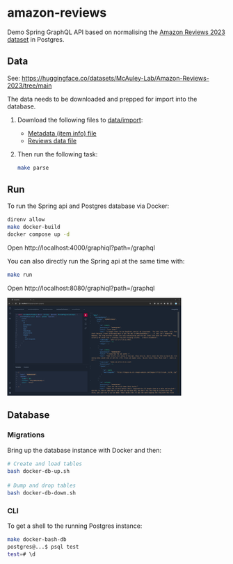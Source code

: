 # amazon-reviews

Demo Spring GraphQL API based on normalising the [Amazon Reviews 2023 dataset](https://github.com/hyp1231/AmazonReviews2023) in Postgres.

## Data 

See: https://huggingface.co/datasets/McAuley-Lab/Amazon-Reviews-2023/tree/main

The data needs to be downloaded and prepped for import into the database.

1. Download the following files to [data/import](data/import):
    - [Metadata (item info) file](https://huggingface.co/datasets/McAuley-Lab/Amazon-Reviews-2023/resolve/main/raw/meta_categories/meta_Musical_Instruments.jsonl?download=true)
    - [Reviews data file](https://huggingface.co/datasets/McAuley-Lab/Amazon-Reviews-2023/resolve/main/raw/review_categories/Musical_Instruments.jsonl?download=true)

2. Then run the following task:

    ```bash
    make parse
    ```

## Run

To run the Spring api and Postgres database via Docker:

```bash
direnv allow
make docker-build
docker compose up -d
```

Open http://localhost:4000/graphiql?path=/graphql

You can also directly run the Spring api at the same time with:

```bash
make run
```

Open http://localhost:8080/graphiql?path=/graphql

<img src="img/screenshot.png" width=400 />

## Database

### Migrations

Bring up the database instance with Docker and then:

```bash
# Create and load tables
bash docker-db-up.sh

# Dump and drop tables
bash docker-db-down.sh
```

### CLI

To get a shell to the running Postgres instance:

```bash
make docker-bash-db
postgres@...$ psql test
test=# \d
```

